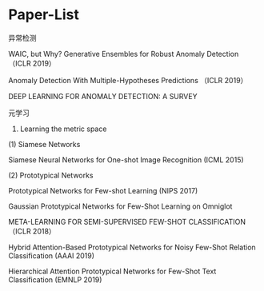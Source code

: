 # Paper-List

异常检测

WAIC, but Why? Generative Ensembles for Robust Anomaly Detection （ICLR 2019）

Anomaly Detection With Multiple-Hypotheses Predictions （ICLR 2019）

DEEP LEARNING FOR ANOMALY DETECTION: A SURVEY



元学习

1. Learning the metric space

(1) Siamese Networks

Siamese Neural Networks for One-shot Image Recognition (ICML 2015)

(2) Prototypical Networks

Prototypical Networks for Few-shot Learning (NIPS 2017)

Gaussian Prototypical Networks for Few-Shot Learning on Omniglot

META-LEARNING FOR SEMI-SUPERVISED FEW-SHOT CLASSIFICATION （ICLR 2018）

Hybrid Attention-Based Prototypical Networks for Noisy Few-Shot Relation Classification (AAAI 2019)

Hierarchical Attention Prototypical Networks for Few-Shot Text Classification (EMNLP 2019)

